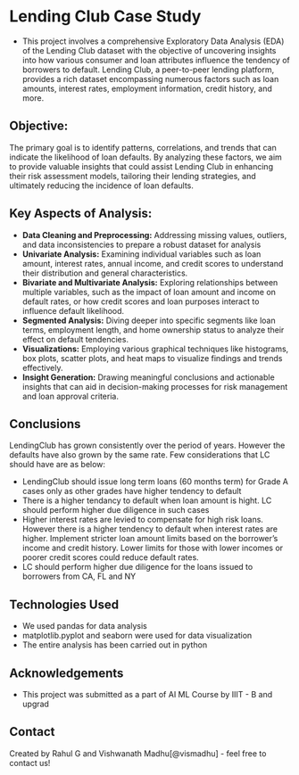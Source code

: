 # Lending Club Case Study
- This project involves a comprehensive Exploratory Data Analysis (EDA) of the Lending Club dataset with the objective of uncovering insights into how various consumer and loan attributes influence the tendency of borrowers to default. Lending Club, a peer-to-peer lending platform, provides a rich dataset encompassing numerous factors such as loan amounts, interest rates, employment information, credit history, and more.

## Objective:
The primary goal is to identify patterns, correlations, and trends that can indicate the likelihood of loan defaults. By analyzing these factors, we aim to provide valuable insights that could assist Lending Club in enhancing their risk assessment models, tailoring their lending strategies, and ultimately reducing the incidence of loan defaults.

## Key Aspects of Analysis:
- **Data Cleaning and Preprocessing:** Addressing missing values, outliers, and data inconsistencies to prepare a robust dataset for analysis
- **Univariate Analysis:** Examining individual variables such as loan amount, interest rates, annual income, and credit scores to understand their distribution and general characteristics.
- **Bivariate and Multivariate Analysis:** Exploring relationships between multiple variables, such as the impact of loan amount and income on default rates, or how credit scores and loan purposes interact to influence default likelihood.
- **Segmented Analysis:** Diving deeper into specific segments like loan terms, employment length, and home ownership status to analyze their effect on default tendencies.
- **Visualizations:** Employing various graphical techniques like histograms, box plots, scatter plots, and heat maps to visualize findings and trends effectively.
- **Insight Generation:** Drawing meaningful conclusions and actionable insights that can aid in decision-making processes for risk management and loan approval criteria.

## Conclusions
LendingClub has grown consistently over the period of years. However the defaults have also grown by the same rate. Few considerations that LC should have are as below:
- LendingClub should issue long term loans (60 months term) for Grade A cases only as other grades have higher tendency to default
- There is a higher tendancy to default when loan amount is hight. LC should perform higher due diligence in such cases
- Higher interest rates are levied to compensate for high risk loans. However there is a higher tendency to default when interest rates are higher. Implement stricter loan amount limits based on the borrower’s income and credit history. Lower limits for those with lower incomes or poorer credit scores could reduce default rates.
- LC should perform higher due diligence for the loans issued to borrowers from CA, FL and NY

## Technologies Used
- We used pandas for data analysis
- matplotlib.pyplot and seaborn were used for data visualization
- The entire analysis has been carried out in python 

## Acknowledgements
- This project was submitted as a part of AI ML Course by IIIT - B and upgrad

## Contact
Created by Rahul G and Vishwanath Madhu[@vismadhu] - feel free to contact us!
